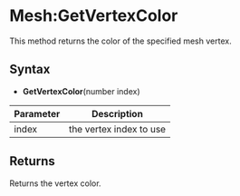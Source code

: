 # Mesh:GetVertexColor

This method returns the color of the specified mesh vertex.

## Syntax

- **GetVertexColor**(number index)

| Parameter | Description |
|---|---|
| index | the vertex index to use |

## Returns

Returns the vertex color.
